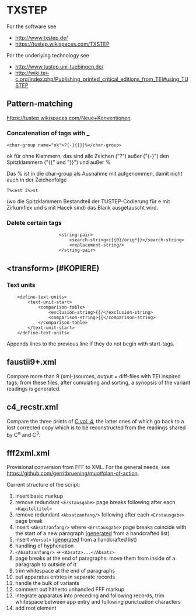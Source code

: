 ﻿# TXSTEP

For the software see
* http://www.txstep.de/
* https://tustep.wikispaces.com/TXSTEP

For the underlying technology see
* http://www.tustep.uni-tuebingen.de/
* http://wiki.tei-c.org/index.php/Publishing_printed_critical_editions_from_TEI#using_TUSTEP

## Pattern-matching
https://tustep.wikispaces.com/Neue+Konventionen.

### Concatenation of tags with _
    <char-group name="ok">?{-}{{}}%</char-group>

ok für ohne Klammern, das sind alle Zeichen ("?") außer ("{-}") den Spitzklammern ("{{" und "}}") und außer %

Das % ist in die char-group als Ausnahme mit aufgenommen, damit nicht auch in der Zeichenfolge

    T%<est i%>st

(wo die Spitzklammern Bestandteil der TUSTEP-Codierung für e mit Zirkumflex und s mit Hacek sind) das Blank ausgetauscht wird. 

### Delete certain tags
                        <string-pair>
                            <search-string>{{{0}/orig*}}</search-string>
                            <replacement-string/>
                        </string-pair>


## &lt;transform> (#KOPIERE)

### Text units
        <define-text-units>
            <text-unit-start>
                <comparison-table>
                    <exclusion-string>{{/</exclusion-string>
                    <comparison-string>{{</comparison-string>
                </comparison-table>
            </text-unit-start>
        </define-text-units>
 
Appends lines to the previous line if they do not begin with start-tags.

## faustii9+.xml
Compare more than 9 (xml-)sources, output = diff-files with TEI inspired tags; from these files, after cumulating and sorting, a synopsis of the variant readings is generated.

## c4_recstr.xml
Compare the three prints of [C vol. 4](http://beta.faustedition.net/archive_prints), the latter ones of which go back to a lost corrected copy which is to be reconstructed from the readings shared by C<sup>α</sup> and C<sup>3</sup>.

## fff2xml.xml
Provisional conversion from FFF to XML. For the general needs, see https://github.com/gerritbruening/muo#plan-of-action.

Current structure of the script:

1. insert basic markup
2. remove redundant `<Erstausgabe>` page breaks following after each `<Kapiteltitel>`
3. remove redundant `<Absatzanfang/>` following after each `<Erstausgabe>` page break
4. insert `<Absatzanfang/>` where `<Erstausgabe>` page breaks coincide with the start of a new paragraph ([generated](https://github.com/gerritbruening/TXSTEP/blob/master/xxsbab.xml) from a handcrafted list)
5. insert `<Versal>` ([generated](https://github.com/gerritbruening/TXSTEP/blob/master/xxversal.xml) from a handcrafted list)
6. handling of hyphenation
7. `<Absatzanfang/>` → `<Absatz>...</Absatz>`
8. page breaks at the end of paragraphs: move them from inside of a paragraph to outside of it
9. trim whitespace at the end of paragraphs
10. put apparatus entries in separate records
11. handle the bulk of variants
12. comment out hitherto unhandled FFF markup
13. integrate apparatus into preceding and following records, trim whitespace between app entry and following punctuation characters
14. add root element